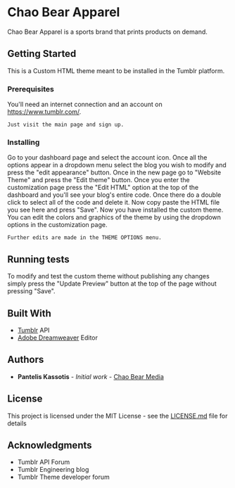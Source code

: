 # Chao Bear Apparel
Chao Bear Apparel is a sports brand that prints products on demand.

## Getting Started

This is a Custom HTML theme meant to be installed in the Tumblr platform.

### Prerequisites

You'll need an internet connection and an account on https://www.tumblr.com/.

```
Just visit the main page and sign up.
```

### Installing

Go to your dashboard page and select the account icon. Once all the options appear in a dropdown menu select the blog you wish to modify and press the "edit appearance" button. Once in the new page go to "Website Theme" and press the "Edit theme" button. Once you enter the customization page press the "Edit HTML" option at the top of the dashboard and you'll see your blog's entire code. Once there do a double click to select all of the code and delete it. Now copy paste the HTML file you see here and press "Save". Now you have installed the custom theme. You can edit the colors and graphics of the theme by using the dropdown options in the customization page.

```
Further edits are made in the THEME OPTIONS menu.
```

## Running tests

To modify and test the custom theme without publishing any changes simply press the "Update Preview" button at the top of the page without pressing "Save".

## Built With

* [Tumblr](https://www.tumblr.com/developers) API
* [Adobe Dreamweaver](https://www.adobe.com/products/dreamweaver.html) Editor

## Authors

* **Pantelis Kassotis** - *Initial work* - [Chao Bear Media](https://media.chaobear.com/)

## License

This project is licensed under the MIT License - see the [LICENSE.md](LICENSE.md) file for details

## Acknowledgments

* Tumblr API Forum
* Tumblr Engineering blog
* Tumblr Theme developer forum
